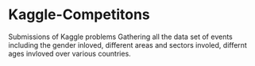 # Kaggle-Competitons
Submissions of Kaggle problems
Gathering all the data set of events including the gender inloved, different areas and sectors involed, differnt ages invloved  over various countries.

